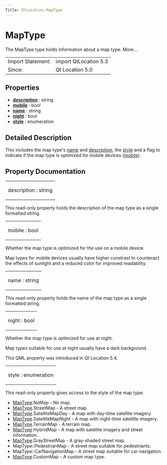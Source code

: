 ```yaml
---
Title: QtLocation.MapType
---
```

        
MapType
=======

<span class="subtitle"></span>
The MapType type holds information about a map type. More...

|                   |                       |
|-------------------|-----------------------|
| Import Statement: | import QtLocation 5.3 |
| Since:            | Qt Location 5.0       |

<span id="properties"></span>
Properties
----------

-   ****[description](../../sdk-15.04.1/QtLocation.MapType.md#description-prop)**** : string
-   ****[mobile](../../sdk-15.04.1/QtLocation.MapType.md#mobile-prop)**** : bool
-   ****[name](../../sdk-15.04.1/QtLocation.MapType.md#name-prop)**** : string
-   ****[night](../../sdk-15.04.1/QtLocation.MapType.md#night-prop)**** : bool
-   ****[style](../../sdk-15.04.1/QtLocation.MapType.md#style-prop)**** : enumeration

<span id="details"></span>
Detailed Description
--------------------

This includes the map type's [name](../../sdk-15.04.1/QtLocation.MapType.md#name-prop) and [description](../../sdk-15.04.1/QtLocation.MapType.md#description-prop), the [style](../../sdk-15.04.1/QtLocation.MapType.md#style-prop) and a flag to indicate if the map type is optimized for mobile devices ([mobile](../../sdk-15.04.1/QtLocation.MapType.md#mobile-prop)).

Property Documentation
----------------------

<table>
<colgroup>
<col width="100%" />
</colgroup>
<tbody>
<tr class="odd">
<td><p><span id="description-prop"></span><span class="name">description</span> : <span class="type">string</span></p></td>
</tr>
</tbody>
</table>

This read-only property holds the description of the map type as a single formatted string.

<table>
<colgroup>
<col width="100%" />
</colgroup>
<tbody>
<tr class="odd">
<td><p><span id="mobile-prop"></span><span class="name">mobile</span> : <span class="type">bool</span></p></td>
</tr>
</tbody>
</table>

Whether the map type is optimized for the use on a mobile device.

Map types for mobile devices usually have higher constrast to counteract the effects of sunlight and a reduced color for improved readability.

<table>
<colgroup>
<col width="100%" />
</colgroup>
<tbody>
<tr class="odd">
<td><p><span id="name-prop"></span><span class="name">name</span> : <span class="type">string</span></p></td>
</tr>
</tbody>
</table>

This read-only property holds the name of the map type as a single formatted string.

<table>
<colgroup>
<col width="100%" />
</colgroup>
<tbody>
<tr class="odd">
<td><p><span id="night-prop"></span><span class="name">night</span> : <span class="type">bool</span></p></td>
</tr>
</tbody>
</table>

Whether the map type is optimized for use at night.

Map types suitable for use at night usually have a dark background.

This QML property was introduced in Qt Location 5.4.

<table>
<colgroup>
<col width="100%" />
</colgroup>
<tbody>
<tr class="odd">
<td><p><span id="style-prop"></span><span class="name">style</span> : <span class="type">enumeration</span></p></td>
</tr>
</tbody>
</table>

This read-only property gives access to the style of the map type.

-   [MapType](../../sdk-15.04.1/QtLocation.MapType.md).NoMap - No map.
-   [MapType](../../sdk-15.04.1/QtLocation.MapType.md).StreetMap - A street map.
-   [MapType](../../sdk-15.04.1/QtLocation.MapType.md).SatelliteMapDay - A map with day-time satellite imagery.
-   [MapType](../../sdk-15.04.1/QtLocation.MapType.md).SatelliteMapNight - A map with night-time satellite imagery.
-   [MapType](../../sdk-15.04.1/QtLocation.MapType.md).TerrainMap - A terrain map.
-   [MapType](../../sdk-15.04.1/QtLocation.MapType.md).HybridMap - A map with satellite imagery and street information.
-   [MapType](../../sdk-15.04.1/QtLocation.MapType.md).GrayStreetMap - A gray-shaded street map.
-   MapType::PedestrianMap - A street map suitable for pedestriants.
-   MapType::CarNavigationMap - A street map suitable for car navigation.
-   [MapType](../../sdk-15.04.1/QtLocation.MapType.md).CustomMap - A custom map type.

